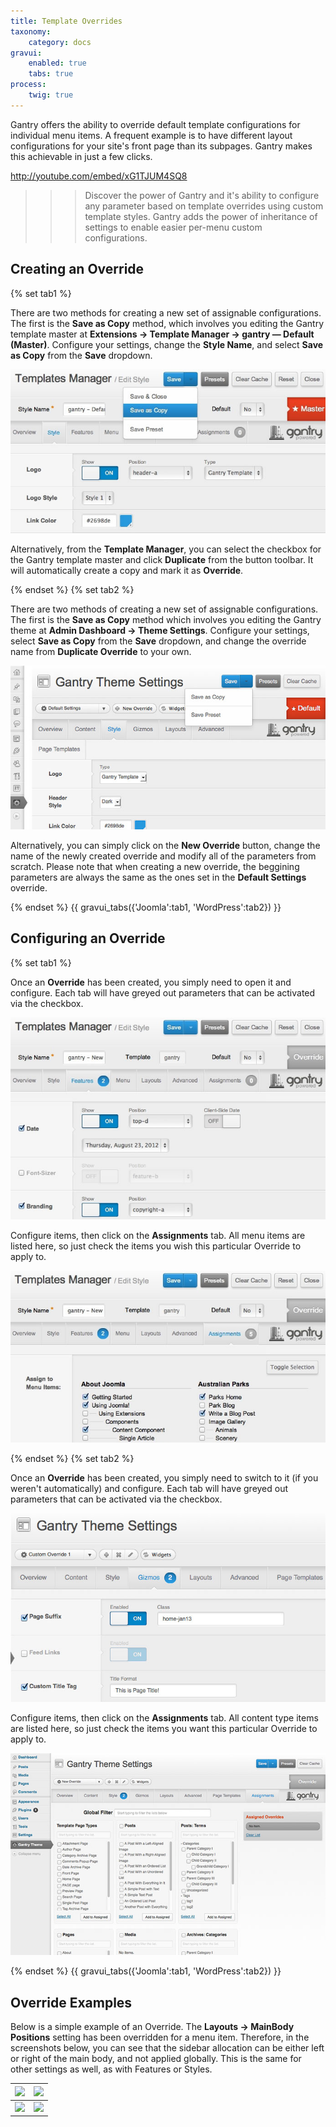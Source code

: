 ```yaml
---
title: Template Overrides
taxonomy:
    category: docs
gravui:
    enabled: true
    tabs: true
process:
    twig: true
---
```


Gantry offers the ability to override default template configurations for individual menu items. A frequent example is to have different layout configurations for your site's front page than its subpages. Gantry makes this achievable in just a few clicks.

http://youtube.com/embed/xG1TJUM4SQ8

>>> Discover the power of Gantry and it's ability to configure any parameter based on template overrides using custom template styles. Gantry adds the power of inheritance of settings to enable easier per-menu custom configurations.


Creating an Override
--------------------

{% set tab1 %}

There are two methods for creating a new set of assignable configurations. The first is the **Save as Copy** method, which involves you editing the Gantry template master at **Extensions → Template Manager → gantry — Default (Master)**. Configure your settings, change the **Style Name**, and select **Save as Copy** from the **Save** dropdown.

![](template-override-save-as-copy.jpg)

Alternatively, from the **Template Manager**, you can select the checkbox for the Gantry template master and click **Duplicate** from the button toolbar. It will automatically create a copy and mark it as **Override**.

{% endset %}
{% set tab2 %}

There are two methods of creating a new set of assignable configurations. The first is the **Save as Copy** method which involves you editing the Gantry theme at **Admin Dashboard → Theme Settings**. Configure your settings, select **Save as Copy** from the **Save** dropdown, and change the override name from **Duplicate Override** to your own.

![](template-override-save-as-copy_wp.jpg)

Alternatively, you can simply click on the **New Override** button, change the name of the newly created override and modify all of the parameters from scratch. Please note that when creating a new override, the beggining parameters are always the same as the ones set in the **Default Settings** override.

{% endset %}
{{ gravui_tabs({'Joomla':tab1, 'WordPress':tab2}) }}


Configuring an Override
-----------------------

{% set tab1 %}

Once an **Override** has been created, you simply need to open it and configure. Each tab will have greyed out parameters that can be activated via the checkbox.

![](template-override-assigned-params.jpg)

Configure items, then click on the **Assignments** tab. All menu items are listed here, so just check the items you wish this particular Override to apply to.

![](template-override-assign-menus.jpg)

{% endset %}
{% set tab2 %}

Once an **Override** has been created, you simply need to switch to it (if you weren't automatically) and configure. Each tab will have greyed out parameters that can be activated via the checkbox.

![](template-override-assigned-params_wp.jpg)

Configure items, then click on the **Assignments** tab. All content type items are listed here, so just check the items you want this particular Override to apply to.

![](template-override-assign-menus_wp.jpg)

{% endset %}
{{ gravui_tabs({'Joomla':tab1, 'WordPress':tab2}) }}


Override Examples
-----------------

Below is a simple example of an Override. The **Layouts → MainBody Positions** setting has been overridden for a menu item. Therefore, in the screenshots below, you can see that the sidebar allocation can be either left or right of the main body, and not applied globally. This is the same for other settings as well, as with Features or Styles.

| ![][example1] | ![][example2] |
| ------------- | ------------- |
| ![][config1]  | ![][config2]  |


[config1]: template-override-example-config1.jpg
[config2]: template-override-example-config2.jpg
[example1]: template-override-example1.jpg
[example2]: template-override-example2.jpg
